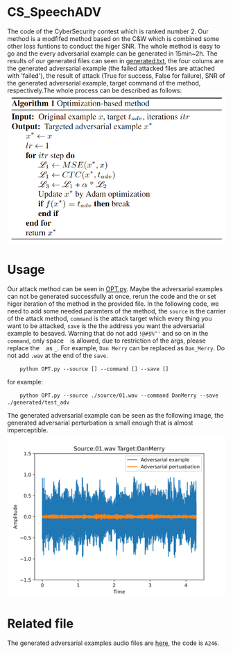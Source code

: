 # CS_SpeechADV
The code of the CyberSecurity contest which is ranked number 2. Our method is a modfifed method based on the C&W which is combined some other loss funtions to conduct the higer SNR. The whole method is easy to go and the every adversarial example can be generated in 15min~2h. The results of our generated files can seen in [generated.txt](./generated/generated.txt), the four colums are the generated adversarial example (the failed attacked files are attached with 'failed'), the result of attack (True for success, False for failure), SNR of the generated adversarial example, target command of the method, respectively.The whole process can be described as follows:
![image](./img/FakeCode.jpg)
# Usage
Our attack method can be seen in [OPT.py](./OPT.py). Maybe the adversarial examples can not be generated successfully at once, rerun the code and the or set higer iteration of the method in the provided file. In the following code, we need to add some needed paramters of the method, the `source` is the carrier of the attack method, `command` is the attack target which every thing you want to be attacked, `save` is the the address you want the adversarial example to besaved. Warning that do not add `!@#$%^'` and so on in the `command`, only space ` ` is allowed, due to restriction of the args, please replace the ` ` as `_`. For example, `Dan Merry` can be replaced as `Dan_Merry`. Do not add `.wav` at the end of the `save`.

        python OPT.py --source [] --command [] --save []
for example:

        python OPT.py --source ./source/01.wav --command DanMerry --save ./generated/test_adv
The generated adversarial example can be seen as the following image, the generated adversarial perturbation is small enough that is almost imperceptible.
![image](./img/waveform.png)
# Related file
The generated adversarial examples audio files are [here](https://pan.baidu.com/s/1Wth4kmrhk2lC1hLa9EdoUg), the code is `A246`.

